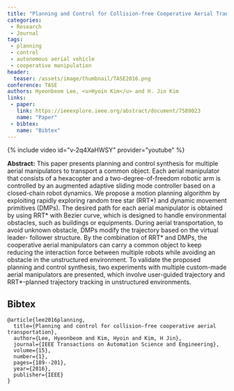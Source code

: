 ```yaml
---
title: "Planning and Control for Collision-free Cooperative Aerial Transportation"
categories:
 - Research
 - Journal
tags:
 - planning
 - control
 - autonomous aerial vehicle
 - cooperative manipulation
header:
  teaser: /assets/image/thumbnail/TASE2016.png
conference: TASE
authors: Hyeonbeom Lee, <u>Hyoin Kim</u> and H. Jin Kim
links: 
 - paper: 
   link: https://ieeexplore.ieee.org/abstract/document/7589023
   name: "Paper"
 - bibtex: 
   name: "Bibtex"
---
```


{% include video id="v-2q4XaHWSY" provider="youtube" %}

**Abstract:** This paper presents planning and control synthesis for multiple aerial manipulators to transport a common object. Each aerial manipulator that consists of a hexacopter and a two-degree-of-freedom robotic arm is controlled by an augmented adaptive sliding mode controller based on a closed-chain robot dynamics. We propose a motion planning algorithm by exploiting rapidly exploring random tree star (RRT*) and dynamic movement primitives (DMPs). The desired path for each aerial manipulator is obtained by using RRT* with Bezier curve, which is designed to handle environmental obstacles, such as buildings or equipments. During aerial transportation, to avoid unknown obstacle, DMPs modify the trajectory based on the virtual leader- follower structure. By the combination of RRT* and DMPs, the cooperative aerial manipulators can carry a common object to keep reducing the interaction force between multiple robots while avoiding an obstacle in the unstructured environment. To validate the proposed planning and control synthesis, two experiments with multiple custom-made aerial manipulators are presented, which involve user-guided trajectory and RRT*-planned trajectory tracking in unstructured environments.
## Bibtex <a id="bibtex"></a>
```
@article{lee2016planning,
  title={Planning and control for collision-free cooperative aerial transportation},
  author={Lee, Hyeonbeom and Kim, Hyoin and Kim, H Jin},
  journal={IEEE Transactions on Automation Science and Engineering},
  volume={15},
  number={1},
  pages={189--201},
  year={2016},
  publisher={IEEE}
}
```
